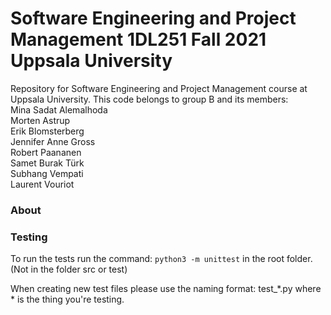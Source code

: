# Software Engineering and Project Management 1DL251 Fall 2021 Uppsala University
Repository for Software Engineering and Project Management course at Uppsala University. 
This code belongs to group B and its members:  
Mina Sadat Alemalhoda  
Morten Astrup  
Erik Blomsterberg  
Jennifer Anne Gross  
Robert Paananen  
Samet Burak Türk  
Subhang Vempati  
Laurent Vouriot  
### About  

### Testing
To run the tests run the command:
`python3 -m unittest` in the root folder. (Not in the folder src or test)

When creating new test files please use the naming format: test_*.py where * is the thing you're testing.
